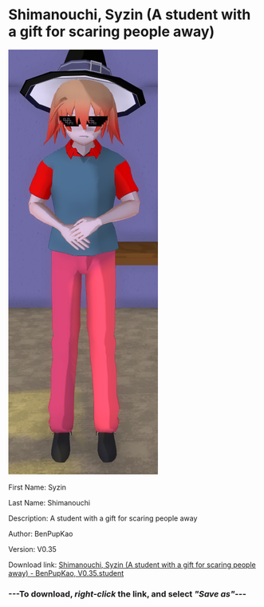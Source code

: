 # Shimanouchi, Syzin (A student with a gift for scaring people away)

<img src = "https://raw.githubusercontent.com/Arbiter1223/Daigaku-Gurashi-Custom-Students/master/Students/Files/Shimanouchi%2C%20Syzin%20(A%20student%20with%20a%20gift%20for%20scaring%20people%20away).png">

First Name: Syzin

Last Name: Shimanouchi

Description: A student with a gift for scaring people away

Author: BenPupKao

Version: V0.35

Download link: <a href="https://raw.githubusercontent.com/Arbiter1223/Daigaku-Gurashi-Custom-Students/master/Students/Files/Shimanouchi%2C%20Syzin%20(A%20student%20with%20a%20gift%20for%20scaring%20people%20away)%20-%20BenPupKao%2C%20V0.35.student">Shimanouchi, Syzin (A student with a gift for scaring people away) - BenPupKao, V0.35.student</a>

### ---**To download, _right-click_ the link, and select _"Save as"_**---
